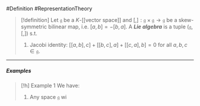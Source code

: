 #Definition #RepresentationTheory 

> [!definition]
> Let $\mathfrak{g}$ be a $K$-[[vector space]]  and $[,]:\mathfrak{g}\times \mathfrak{g}\to \mathfrak{g}$ be a skew-symmetric bilinear map, i.e. $[a,b]=-[b,a]$. A ***Lie algebra*** is a tuple $(\mathfrak{g},[,])$ s.t. 
> 1. Jacobi identity: $[[a,b],c]+[[b,c],a]+[[c,a],b]=0$ for all $a,b,c\in \mathfrak{g}$.
---
##### Examples 
> [!h] Example 1
> We have:
> 1. Any space $\mathfrak{g}$ wi